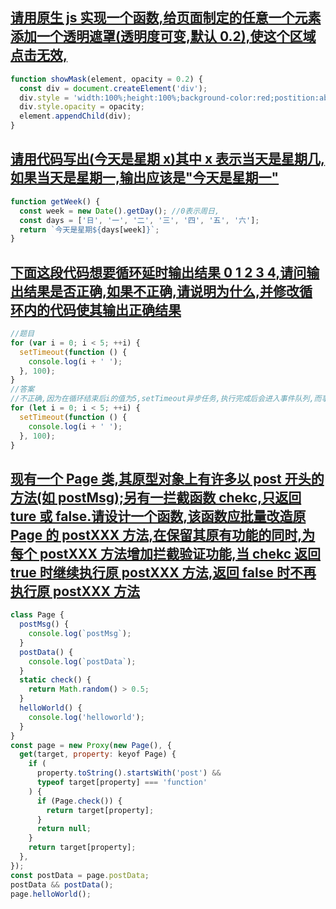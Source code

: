 ## [请用原生 js 实现一个函数,给页面制定的任意一个元素添加一个透明遮罩(透明度可变,默认 0.2),使这个区域点击无效,](https://github.com/qiu-deqing/FE-interview#请用原生js实现一个函数给页面制定的任意一个元素添加一个透明遮罩透明度可变默认02使这个区域点击无效要求兼容ie8及各主流浏览器遮罩层效果如下图所示)

```javascript
function showMask(element, opacity = 0.2) {
  const div = document.createElement('div');
  div.style = 'width:100%;height:100%;background-color:red;postition:absolute';
  div.style.opacity = opacity;
  element.appendChild(div);
}
```

## [请用代码写出(今天是星期 x)其中 x 表示当天是星期几,如果当天是星期一,输出应该是"今天是星期一"](https://github.com/qiu-deqing/FE-interview#请用代码写出今天是星期x其中x表示当天是星期几如果当天是星期一输出应该是今天是星期一)

```javascript
function getWeek() {
  const week = new Date().getDay(); //0表示周日,
  const days = ['日', '一', '二', '三', '四', '五', '六'];
  return `今天是星期${days[week]}`;
}
```

## [下面这段代码想要循环延时输出结果 0 1 2 3 4,请问输出结果是否正确,如果不正确,请说明为什么,并修改循环内的代码使其输出正确结果](https://github.com/qiu-deqing/FE-interview#下面这段代码想要循环延时输出结果0-1-2-3-4请问输出结果是否正确如果不正确请说明为什么并修改循环内的代码使其输出正确结果)

```JavaScript
//题目
for (var i = 0; i < 5; ++i) {
  setTimeout(function () {
    console.log(i + ' ');
  }, 100);
}
//答案
//不正确,因为在循环结束后i的值为5,setTimeout异步任务,执行完成后会进入事件队列,而事件循环只会在主任务全部完成后才会执行,就算这里是的延时执行时间为0,结果也全部为5
for (let i = 0; i < 5; ++i) {
  setTimeout(function () {
    console.log(i + ' ');
  }, 100);
}
```

## [现有一个 Page 类,其原型对象上有许多以 post 开头的方法(如 postMsg);另有一拦截函数 chekc,只返回 ture 或 false.请设计一个函数,该函数应批量改造原 Page 的 postXXX 方法,在保留其原有功能的同时,为每个 postXXX 方法增加拦截验证功能,当 chekc 返回 true 时继续执行原 postXXX 方法,返回 false 时不再执行原 postXXX 方法](https://github.com/qiu-deqing/FE-interview#现有一个page类其原型对象上有许多以post开头的方法如postmsg另有一拦截函数chekc只返回ture或false请设计一个函数该函数应批量改造原page的postxxx方法在保留其原有功能的同时为每个postxxx方法增加拦截验证功能当chekc返回true时继续执行原postxxx方法返回false时不再执行原postxxx方法)

```javascript
class Page {
  postMsg() {
    console.log(`postMsg`);
  }
  postData() {
    console.log(`postData`);
  }
  static check() {
    return Math.random() > 0.5;
  }
  helloWorld() {
    console.log('helloworld');
  }
}
const page = new Proxy(new Page(), {
  get(target, property: keyof Page) {
    if (
      property.toString().startsWith('post') &&
      typeof target[property] === 'function'
    ) {
      if (Page.check()) {
        return target[property];
      }
      return null;
    }
    return target[property];
  },
});
const postData = page.postData;
postData && postData();
page.helloWorld(); 

```

